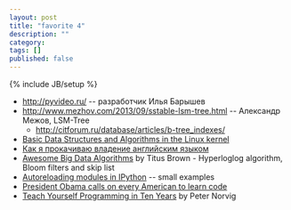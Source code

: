 ```yaml
---
layout: post
title: "favorite 4"
description: ""
category: 
tags: []
published: false
---
```

{% include JB/setup %}

* http://pyvideo.ru/ -- разработчик Илья Барышев
* http://www.mezhov.com/2013/09/sstable-lsm-tree.html --  Александр Межов, LSM-Tree
    * http://citforum.ru/database/articles/b-tree_indexes/
* [Basic Data Structures and Algorithms in the Linux kernel](http://cstheory.stackexchange.com/questions/19759/core-algorithms-deployed/19773#19773)
* [Как я прокачиваю владение английским языком](http://eax.me/english/)
* [Awesome Big Data Algorithms](http://www.youtube.com/watch?v=jKBwGlYb13w) by Titus Brown - Hyperloglog algorithm, Bloom filters and skip list
* [Autoreloading modules in IPython](http://ipython.org/ipython-doc/dev/config/extensions/autoreload.html) -- small examples
* [President Obama calls on every American to learn code](http://www.youtube.com/watch?v=6XvmhE1J9PY)
* [Teach Yourself Programming in Ten Years](http://norvig.com/21-days.html) by Peter Norvig
